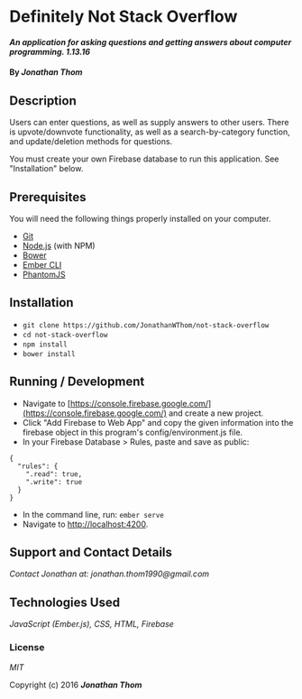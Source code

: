 # Definitely Not Stack Overflow

#### _An application for asking questions and getting answers about computer programming. 1.13.16_

#### By _**Jonathan Thom**_

## Description

Users can enter questions, as well as supply answers to other users. There is upvote/downvote functionality, as well as a search-by-category function, and update/deletion methods for questions.

You must create your own Firebase database to run this application. See "Installation" below.

## Prerequisites

You will need the following things properly installed on your computer.

* [Git](https://git-scm.com/)
* [Node.js](https://nodejs.org/) (with NPM)
* [Bower](https://bower.io/)
* [Ember CLI](https://ember-cli.com/)
* [PhantomJS](http://phantomjs.org/)

## Installation

* `git clone https://github.com/JonathanWThom/not-stack-overflow`
* `cd not-stack-overflow`
* `npm install`
* `bower install`

## Running / Development

* Navigate to [https://console.firebase.google.com/](https://console.firebase.google.com/) and create a new project.
* Click "Add Firebase to Web App" and copy the given information into the firebase object in this program's config/environment.js file.
* In your Firebase Database > Rules, paste and save as public: 

```
{
  "rules": {
    ".read": true,
    ".write": true
  }
}
```
* In the command line, run: `ember serve`
* Navigate to [http://localhost:4200](http://localhost:4200).

## Support and Contact Details

_Contact Jonathan at: jonathan.thom1990@gmail.com_

## Technologies Used

_JavaScript (Ember.js), CSS, HTML, Firebase_

### License

*MIT*

Copyright (c) 2016 **_Jonathan Thom_**
